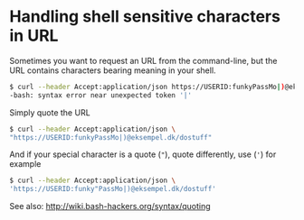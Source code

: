 # Handling shell sensitive characters in URL

Sometimes you want to request an URL from the command-line, but the URL contains characters bearing meaning in your shell.

```bash
$ curl --header Accept:application/json https://USERID:funkyPassMo|)@eksempel.dk/dostuff
-bash: syntax error near unexpected token '|'
```

Simply quote the URL

```bash
$ curl --header Accept:application/json \ 
"https://USERID:funkyPassMo|)@eksempel.dk/dostuff"
```

And if your special character is a quote (`"`), quote differently, use  (`'`) for example

```bash
$ curl --header Accept:application/json \
'https://USERID:funky"PassMo|)@eksempel.dk/dostuff'
```

See also: http://wiki.bash-hackers.org/syntax/quoting
